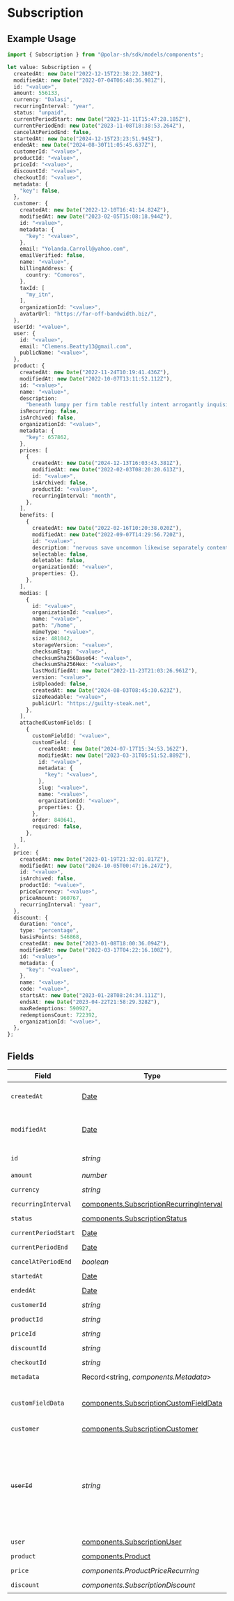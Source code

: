 # Subscription

## Example Usage

```typescript
import { Subscription } from "@polar-sh/sdk/models/components";

let value: Subscription = {
  createdAt: new Date("2022-12-15T22:38:22.380Z"),
  modifiedAt: new Date("2022-07-04T06:48:36.981Z"),
  id: "<value>",
  amount: 556133,
  currency: "Dalasi",
  recurringInterval: "year",
  status: "unpaid",
  currentPeriodStart: new Date("2023-11-11T15:47:28.185Z"),
  currentPeriodEnd: new Date("2023-11-08T18:38:53.264Z"),
  cancelAtPeriodEnd: false,
  startedAt: new Date("2024-12-15T23:23:51.945Z"),
  endedAt: new Date("2024-08-30T11:05:45.637Z"),
  customerId: "<value>",
  productId: "<value>",
  priceId: "<value>",
  discountId: "<value>",
  checkoutId: "<value>",
  metadata: {
    "key": false,
  },
  customer: {
    createdAt: new Date("2022-12-10T16:41:14.824Z"),
    modifiedAt: new Date("2023-02-05T15:08:18.944Z"),
    id: "<value>",
    metadata: {
      "key": "<value>",
    },
    email: "Yolanda.Carroll@yahoo.com",
    emailVerified: false,
    name: "<value>",
    billingAddress: {
      country: "Comoros",
    },
    taxId: [
      "my_itn",
    ],
    organizationId: "<value>",
    avatarUrl: "https://far-off-bandwidth.biz/",
  },
  userId: "<value>",
  user: {
    id: "<value>",
    email: "Clemens.Beatty13@gmail.com",
    publicName: "<value>",
  },
  product: {
    createdAt: new Date("2022-11-24T10:19:41.436Z"),
    modifiedAt: new Date("2022-10-07T13:11:52.112Z"),
    id: "<value>",
    name: "<value>",
    description:
      "beneath lumpy per firm table restfully intent arrogantly inquisitively",
    isRecurring: false,
    isArchived: false,
    organizationId: "<value>",
    metadata: {
      "key": 657862,
    },
    prices: [
      {
        createdAt: new Date("2024-12-13T16:03:43.381Z"),
        modifiedAt: new Date("2022-02-03T08:20:20.613Z"),
        id: "<value>",
        isArchived: false,
        productId: "<value>",
        recurringInterval: "month",
      },
    ],
    benefits: [
      {
        createdAt: new Date("2022-02-16T10:20:38.020Z"),
        modifiedAt: new Date("2022-09-07T14:29:56.720Z"),
        id: "<value>",
        description: "nervous save uncommon likewise separately content",
        selectable: false,
        deletable: false,
        organizationId: "<value>",
        properties: {},
      },
    ],
    medias: [
      {
        id: "<value>",
        organizationId: "<value>",
        name: "<value>",
        path: "/home",
        mimeType: "<value>",
        size: 481042,
        storageVersion: "<value>",
        checksumEtag: "<value>",
        checksumSha256Base64: "<value>",
        checksumSha256Hex: "<value>",
        lastModifiedAt: new Date("2022-11-23T21:03:26.961Z"),
        version: "<value>",
        isUploaded: false,
        createdAt: new Date("2024-08-03T08:45:30.623Z"),
        sizeReadable: "<value>",
        publicUrl: "https://guilty-steak.net",
      },
    ],
    attachedCustomFields: [
      {
        customFieldId: "<value>",
        customField: {
          createdAt: new Date("2024-07-17T15:34:53.162Z"),
          modifiedAt: new Date("2023-03-31T05:51:52.889Z"),
          id: "<value>",
          metadata: {
            "key": "<value>",
          },
          slug: "<value>",
          name: "<value>",
          organizationId: "<value>",
          properties: {},
        },
        order: 840641,
        required: false,
      },
    ],
  },
  price: {
    createdAt: new Date("2023-01-19T21:32:01.817Z"),
    modifiedAt: new Date("2024-10-05T00:47:16.247Z"),
    id: "<value>",
    isArchived: false,
    productId: "<value>",
    priceCurrency: "<value>",
    priceAmount: 960767,
    recurringInterval: "year",
  },
  discount: {
    duration: "once",
    type: "percentage",
    basisPoints: 546868,
    createdAt: new Date("2023-01-08T18:00:36.094Z"),
    modifiedAt: new Date("2022-03-17T04:22:16.108Z"),
    id: "<value>",
    metadata: {
      "key": "<value>",
    },
    name: "<value>",
    code: "<value>",
    startsAt: new Date("2023-01-28T08:24:34.111Z"),
    endsAt: new Date("2023-04-22T21:58:29.328Z"),
    maxRedemptions: 590927,
    redemptionsCount: 722392,
    organizationId: "<value>",
  },
};
```

## Fields

| Field                                                                                                                   | Type                                                                                                                    | Required                                                                                                                | Description                                                                                                             |
| ----------------------------------------------------------------------------------------------------------------------- | ----------------------------------------------------------------------------------------------------------------------- | ----------------------------------------------------------------------------------------------------------------------- | ----------------------------------------------------------------------------------------------------------------------- |
| `createdAt`                                                                                                             | [Date](https://developer.mozilla.org/en-US/docs/Web/JavaScript/Reference/Global_Objects/Date)                           | :heavy_check_mark:                                                                                                      | Creation timestamp of the object.                                                                                       |
| `modifiedAt`                                                                                                            | [Date](https://developer.mozilla.org/en-US/docs/Web/JavaScript/Reference/Global_Objects/Date)                           | :heavy_check_mark:                                                                                                      | Last modification timestamp of the object.                                                                              |
| `id`                                                                                                                    | *string*                                                                                                                | :heavy_check_mark:                                                                                                      | The ID of the object.                                                                                                   |
| `amount`                                                                                                                | *number*                                                                                                                | :heavy_check_mark:                                                                                                      | N/A                                                                                                                     |
| `currency`                                                                                                              | *string*                                                                                                                | :heavy_check_mark:                                                                                                      | N/A                                                                                                                     |
| `recurringInterval`                                                                                                     | [components.SubscriptionRecurringInterval](../../models/components/subscriptionrecurringinterval.md)                    | :heavy_check_mark:                                                                                                      | N/A                                                                                                                     |
| `status`                                                                                                                | [components.SubscriptionStatus](../../models/components/subscriptionstatus.md)                                          | :heavy_check_mark:                                                                                                      | N/A                                                                                                                     |
| `currentPeriodStart`                                                                                                    | [Date](https://developer.mozilla.org/en-US/docs/Web/JavaScript/Reference/Global_Objects/Date)                           | :heavy_check_mark:                                                                                                      | N/A                                                                                                                     |
| `currentPeriodEnd`                                                                                                      | [Date](https://developer.mozilla.org/en-US/docs/Web/JavaScript/Reference/Global_Objects/Date)                           | :heavy_check_mark:                                                                                                      | N/A                                                                                                                     |
| `cancelAtPeriodEnd`                                                                                                     | *boolean*                                                                                                               | :heavy_check_mark:                                                                                                      | N/A                                                                                                                     |
| `startedAt`                                                                                                             | [Date](https://developer.mozilla.org/en-US/docs/Web/JavaScript/Reference/Global_Objects/Date)                           | :heavy_check_mark:                                                                                                      | N/A                                                                                                                     |
| `endedAt`                                                                                                               | [Date](https://developer.mozilla.org/en-US/docs/Web/JavaScript/Reference/Global_Objects/Date)                           | :heavy_check_mark:                                                                                                      | N/A                                                                                                                     |
| `customerId`                                                                                                            | *string*                                                                                                                | :heavy_check_mark:                                                                                                      | N/A                                                                                                                     |
| `productId`                                                                                                             | *string*                                                                                                                | :heavy_check_mark:                                                                                                      | N/A                                                                                                                     |
| `priceId`                                                                                                               | *string*                                                                                                                | :heavy_check_mark:                                                                                                      | N/A                                                                                                                     |
| `discountId`                                                                                                            | *string*                                                                                                                | :heavy_check_mark:                                                                                                      | N/A                                                                                                                     |
| `checkoutId`                                                                                                            | *string*                                                                                                                | :heavy_check_mark:                                                                                                      | N/A                                                                                                                     |
| `metadata`                                                                                                              | Record<string, *components.Metadata*>                                                                                   | :heavy_check_mark:                                                                                                      | N/A                                                                                                                     |
| `customFieldData`                                                                                                       | [components.SubscriptionCustomFieldData](../../models/components/subscriptioncustomfielddata.md)                        | :heavy_minus_sign:                                                                                                      | Key-value object storing custom field values.                                                                           |
| `customer`                                                                                                              | [components.SubscriptionCustomer](../../models/components/subscriptioncustomer.md)                                      | :heavy_check_mark:                                                                                                      | N/A                                                                                                                     |
| ~~`userId`~~                                                                                                            | *string*                                                                                                                | :heavy_check_mark:                                                                                                      | : warning: ** DEPRECATED **: This will be removed in a future release, please migrate away from it as soon as possible. |
| `user`                                                                                                                  | [components.SubscriptionUser](../../models/components/subscriptionuser.md)                                              | :heavy_check_mark:                                                                                                      | N/A                                                                                                                     |
| `product`                                                                                                               | [components.Product](../../models/components/product.md)                                                                | :heavy_check_mark:                                                                                                      | A product.                                                                                                              |
| `price`                                                                                                                 | *components.ProductPriceRecurring*                                                                                      | :heavy_check_mark:                                                                                                      | N/A                                                                                                                     |
| `discount`                                                                                                              | *components.SubscriptionDiscount*                                                                                       | :heavy_check_mark:                                                                                                      | N/A                                                                                                                     |